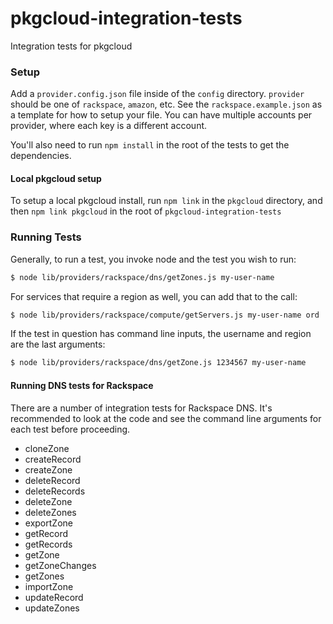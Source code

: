 pkgcloud-integration-tests
==========================

Integration tests for pkgcloud

### Setup

Add a `provider.config.json` file inside of the `config` directory. `provider` should be one of `rackspace`, `amazon`, etc. See the `rackspace.example.json` as a template for how to setup your file. You can have multiple accounts per provider, where each key is a different account.

You'll also need to run `npm install` in the root of the tests to get the dependencies. 

#### Local pkgcloud setup

To setup a local pkgcloud install, run `npm link` in the `pkgcloud` directory, and then `npm link pkgcloud` in the root of  `pkgcloud-integration-tests`

### Running Tests

Generally, to run a test, you invoke node and the test you wish to run:

```bash
$ node lib/providers/rackspace/dns/getZones.js my-user-name
```

For services that require a region as well, you can add that to the call:

```bash
$ node lib/providers/rackspace/compute/getServers.js my-user-name ord
```

If the test in question has command line inputs, the username and region are the last arguments:

```bash
$ node lib/providers/rackspace/dns/getZone.js 1234567 my-user-name
```

#### Running DNS tests for Rackspace

There are a number of integration tests for Rackspace DNS. It's recommended to look at the code and see the command line arguments for each test before proceeding.

- cloneZone
- createRecord
- createZone
- deleteRecord
- deleteRecords
- deleteZone
- deleteZones
- exportZone
- getRecord
- getRecords
- getZone
- getZoneChanges
- getZones
- importZone
- updateRecord
- updateZones
